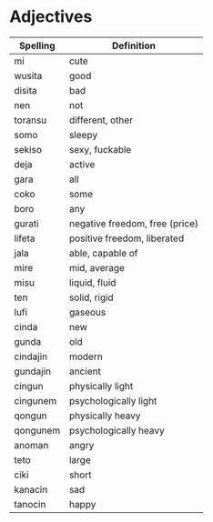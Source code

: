 # Adjectives

| Spelling | Definition |
|----------|------------|
| mi | cute |
| wusita | good |
| disita | bad |
| nen | not |
| toransu | different, other |
| somo | sleepy |
| sekiso | sexy, fuckable |
| deja | active |
| gara | all |
| coko | some |
| boro | any |
| gurati | negative freedom, free (price) |
| lifeta | positive freedom, liberated |
| jala | able, capable of |
| mire | mid, average |
| misu | liquid, fluid |
| ten | solid, rigid |
| lufi | gaseous |
| cinda | new |
| gunda | old |
| cindajin | modern |
| gundajin | ancient |
| cingun | physically light |
| cingunem | psychologically light |
| qongun | physically heavy |
| qongunem | psychologically heavy |
| anoman | angry |
| teto | large |
| ciki | short |
| kanacin | sad | 
| tanocin | happy |
